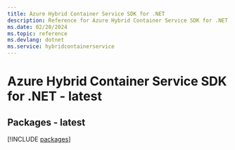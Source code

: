 ```yaml
---
title: Azure Hybrid Container Service SDK for .NET
description: Reference for Azure Hybrid Container Service SDK for .NET
ms.date: 02/20/2024
ms.topic: reference
ms.devlang: dotnet
ms.service: hybridcontainerservice
---
```

# Azure Hybrid Container Service SDK for .NET - latest
## Packages - latest
[!INCLUDE [packages](hybrid-container-service-index.md)]